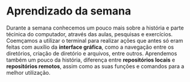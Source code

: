 # Aprendizado da semana
Durante a semana conhecemos um pouco mais sobre a história e parte técinica do computador, através das aulas, pesquisas e exercícios. Coemçamos a utilizar o terminal para realizar ações que antes só eram feitas com auxílio da **interface gráfica**, como a navegação entre os diretórios, criação de diretório e arquivos, entre outros. Aprendemos também um pouco da história, diferença entre **repositórios locais** e **repositórios remotos**, assim como as suas funções e comandos para a melhor utilização.    